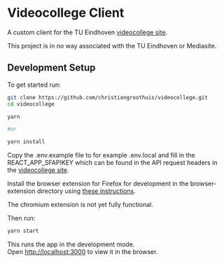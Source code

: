 # Videocollege Client

A custom client for the TU Eindhoven [videocollege site](https://videocollege.tue.nl).

This project is in no way associated with the TU Eindhoven or Mediasite.


## Development Setup

To get started run:

```bash
git clone https://github.com/christiangroothuis/videocollege.git
cd videocollege

yarn 

#or

yarn install
```

Copy the .env.example file to for example .env.local and fill in the REACT_APP_SFAPIKEY which can be found in the API request headers in the [videocollege site](https://videocollege.tue.nl).

Install the browser extension for Firefox for development in the browser-extension directory using [these instructions](https://extensionworkshop.com/documentation/develop/temporary-installation-in-firefox/).

The chromium extension is not yet fully functional.

Then run:
```bash
yarn start
```
This runs the app in the development mode.\
Open [http://localhost:3000](http://localhost:3000) to view it in the browser.
